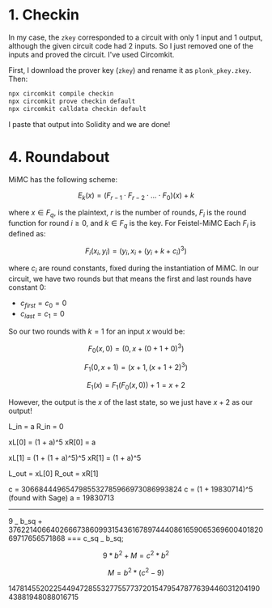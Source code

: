 # 1. Checkin

In my case, the `zkey` corresponded to a circuit with only 1 input and 1 output, although the given circuit code had 2 inputs. So I just removed one of the inputs and proved the circuit. I've used Circomkit.

First, I download the prover key (`zkey`) and rename it as `plonk_pkey.zkey`. Then:

```sh
npx circomkit compile checkin
npx circomkit prove checkin default
npx circomkit calldata checkin default
```

I paste that output into Solidity and we are done!

# 4. Roundabout

MiMC has the following scheme:

$$
E_k(x) = (F_{r-1} \cdot F_{r-2} \cdot \ldots \cdot F_0)(x) + k
$$

where $x \in F_{q}$, is the plaintext, $r$ is the number of rounds, $F_i$ is the round function for round $i \geq 0$, and $k \in F_q$ is the key. For Feistel-MiMC Each $F_i$ is defined as:

$$
F_i(x_i, y_i) = (y_i, x_i + (y_i + k + c_i)^3)
$$

where $c_i$ are round constants, fixed during the instantiation of MiMC. In our circuit, we have two rounds but that means the first and last rounds have constant 0:

- $c_{first} = c_0 = 0$
- $c_{last} = c_1 = 0$

So our two rounds with $k=1$ for an input $x$ would be:

$$
F_0(x, 0) = (0, x + (0 + 1 + 0)^3)
$$

$$
F_1(0, x + 1) = (x + 1, (x + 1 + 2)^3)
$$

$$
E_1(x) = F_1(F_0(x, 0)) + 1 = x + 2
$$

However, the output is the $x$ of the last state, so we just have $x+2$ as our output!

L_in = a
R_in = 0

xL[0] = (1 + a)^5
xR[0] = a

xL[1] = (1 + (1 + a)^5)^5
xR[1] = (1 + a)^5

L_out = xL[0]
R_out = xR[1]

c = 3066844496547985532785966973086993824
c = (1 + 19830714)^5 (found with Sage)
a = 19830713

---

9 _ b_sq + 37622140664026667386099315436167897444086165906536960040182069717656571868 === c_sq _ b_sq;

$$
9 * b^2 + M = c^2 * b^2
$$

$$
M = b^2 * (c^2 - 9)
$$

14781455202254494728553277557737201547954787763944603120419043881948088016715

